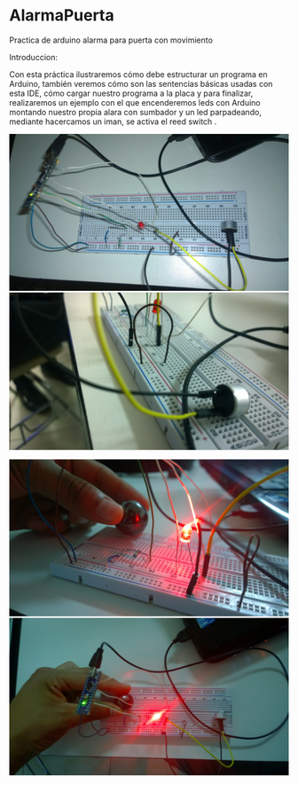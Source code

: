 # AlarmaPuerta
Practica de arduino alarma para puerta con movimiento

Introduccion:

Con esta práctica ilustraremos cómo debe estructurar un programa en Arduino, también veremos cómo son las sentencias básicas usadas con esta IDE, cómo cargar nuestro programa a la placa y para finalizar, realizaremos un ejemplo con el que encenderemos leds con Arduino montando nuestro propia alara con sumbador y un led parpadeando, mediante hacercamos un iman, se activa el reed switch .




![Imagen Arduino](WP_20180320_09_13_55_Raw.jpg "Foto Practica")
![Imagen Arduino](WP_20180320_09_14_12_Raw.jpg "Foto Practica")


![Imagen Arduino](WP_20180320_09_14_17_Raw.jpg "Foto Practica")
![Imagen Arduino](WP_20180320_09_14_35_Raw.jpg "Foto Practica")
